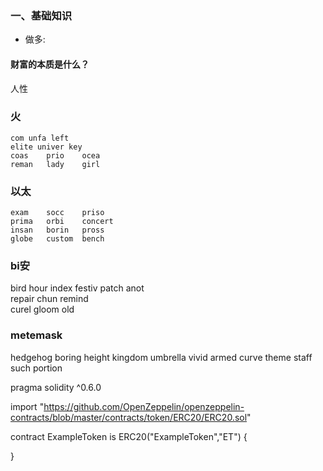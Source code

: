 

### 一、基础知识
   * 做多:
   
   
   
#### 财富的本质是什么？
   人性
   
   
   
### 火
    com unfa left
    elite univer key 
    coas    prio    ocea
    reman   lady    girl
    
### 以太
    exam    socc    priso   
    prima   orbi    concert
    insan   borin   pross
    globe   custom  bench
    
### bi安
   bird hour    index
   festiv   patch   anot    
   repair   chun    remind  
   curel    gloom   old
   
   
### metemask
   hedgehog boring height kingdom umbrella vivid armed curve theme staff such portion
   
   
   
   
   
pragma solidity ^0.6.0

import "https://github.com/OpenZeppelin/openzeppelin-contracts/blob/master/contracts/token/ERC20/ERC20.sol"

contract ExampleToken is ERC20("ExampleToken","ET") {
    
}